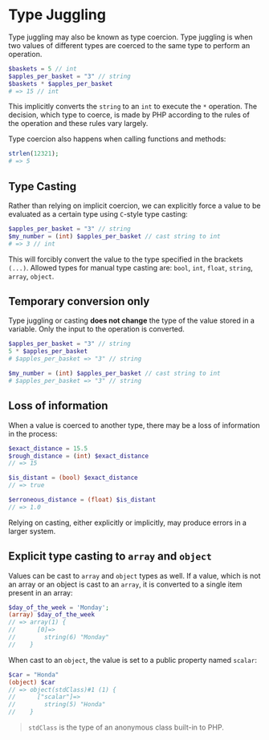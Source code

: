# Type Juggling

Type juggling may also be known as type coercion.
Type juggling is when two values of different types are coerced to the same type to perform an operation.

```php
$baskets = 5 // int
$apples_per_basket = "3" // string
$baskets * $apples_per_basket
# => 15 // int
```

This implicitly converts the `string` to an `int` to execute the `*` operation.
The decision, which type to coerce, is made by PHP according to the rules of the operation and these rules vary largely.

Type coercion also happens when calling functions and methods:

```php
strlen(12321);
# => 5
```

## Type Casting

Rather than relying on implicit coercion, we can explicitly force a value to be evaluated as a certain type using `C`-style type casting:

```php
$apples_per_basket = "3" // string
$my_number = (int) $apples_per_basket // cast string to int
# => 3 // int
```

This will forcibly convert the value to the type specified in the brackets `(...)`.
Allowed types for manual type casting are: `bool`, `int`, `float`, `string`, `array`, `object`.

## Temporary conversion only

Type juggling or casting **does not change** the type of the value stored in a variable.
Only the input to the operation is converted.

```php
$apples_per_basket = "3" // string
5 * $apples_per_basket
# $apples_per_basket => "3" // string

$my_number = (int) $apples_per_basket // cast string to int
# $apples_per_basket => "3" // string
```

## Loss of information

When a value is coerced to another type, there may be a loss of information in the process:

```php
$exact_distance = 15.5
$rough_distance = (int) $exact_distance
// => 15

$is_distant = (bool) $exact_distance
// => true

$erroneous_distance = (float) $is_distant
// => 1.0
```

Relying on casting, either explicitly or implicitly, may produce errors in a larger system.

## Explicit type casting to `array` and `object`

Values can be cast to `array` and `object` types as well.
If a value, which is not an array or an object is cast to an `array`, it is converted to a single item present in an array:

```php
$day_of_the_week = 'Monday';
(array) $day_of_the_week
// => array(1) {
//      [0]=>
//        string(6) "Monday"
//    }
```

When cast to an `object`, the value is set to a public property named `scalar`:

```php
$car = "Honda"
(object) $car
// => object(stdClass)#1 (1) {
//      ["scalar"]=>
//        string(5) "Honda"
//    }
```

> `stdClass` is the type of an anonymous class built-in to PHP.
